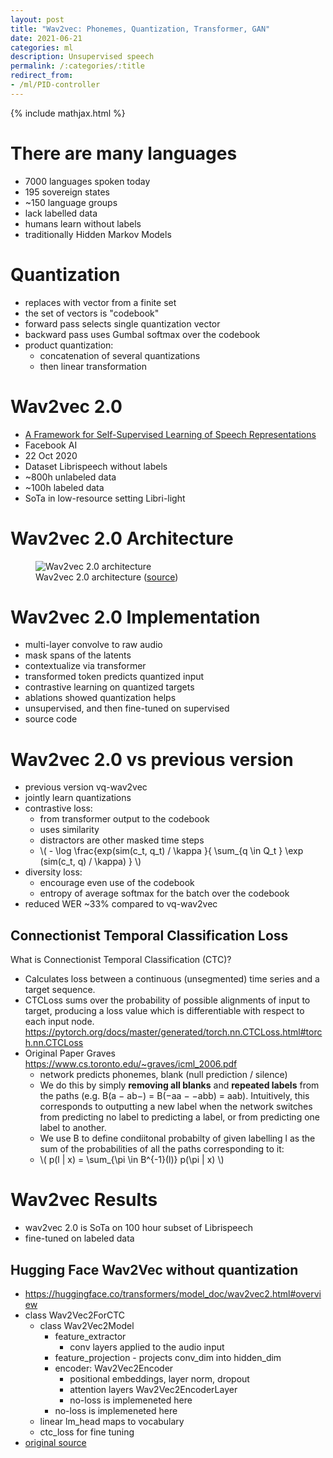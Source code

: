 ```yaml
---
layout: post
title: "Wav2vec: Phonemes, Quantization, Transformer, GAN"
date: 2021-06-21
categories: ml
description: Unsupervised speech
permalink: /:categories/:title
redirect_from:
- /ml/PID-controller
---
```


{% include mathjax.html %}

# There are many languages
- 7000 languages spoken today
- 195 sovereign states
- ~150 language groups
- lack labelled data
- humans learn without labels
- traditionally Hidden Markov Models

# Quantization
- replaces with vector from a finite set
- the set of vectors is "codebook"
- forward pass selects single quantization vector
- backward pass uses Gumbal softmax over the codebook
- product quantization:
	- concatenation of several quantizations
  	- then linear transformation


# Wav2vec 2.0
- [A Framework for Self-Supervised Learning of Speech Representations](https://arxiv.org/pdf/2006.11477.pdf)
- Facebook AI
- 22 Oct 2020
- Dataset Librispeech without labels
- ~800h unlabeled data 
- ~100h labeled data  
- SoTa in low-resource setting Libri-light


# Wav2vec 2.0 Architecture
<figure class="figure">
    <img
        class="figure-img img-fluid rounded lazyload"
        alt="Wav2vec 2.0 architecture"
        data-src="/images/wav2vec-quantization.png"
        style="max-width: 500px">
    <figcaption class="figure-caption">
        Wav2vec 2.0 architecture (<a href="https://arxiv.org/pdf/2006.11477.pdf">source</a>)
    </figcaption>
</figure>

# Wav2vec 2.0 Implementation
- multi-layer convolve to raw audio
- mask spans of the latents
- contextualize via transformer  
- transformed token predicts quantized input
- contrastive learning on quantized targets
- ablations showed quantization helps
- unsupervised, and then fine-tuned on supervised
- source code

# Wav2vec 2.0 vs previous version
- previous version vq-wav2vec
- jointly learn quantizations
- contrastive loss:
  - from transformer output to the codebook
  - uses similarity
  - distractors are other masked time steps
  - \\( - \log \frac{exp(sim(c_t, q_t) / \kappa }{ \sum_{q \in Q_t } \exp (sim(c_t, q) / \kappa) } \\)
- diversity loss:
  - encourage even use of the codebook
  - entropy of average softmax for the batch over the codebook
- reduced WER ~33% compared to vq-wav2vec

## Connectionist Temporal Classification Loss
What is Connectionist Temporal Classification (CTC)?
- Calculates loss between a continuous (unsegmented) time series and a target sequence.
- CTCLoss sums over the probability of possible alignments of input to target, producing a loss value which is differentiable with respect to each input node. https://pytorch.org/docs/master/generated/torch.nn.CTCLoss.html#torch.nn.CTCLoss
- Original Paper Graves https://www.cs.toronto.edu/~graves/icml_2006.pdf
	- network predicts phonemes, blank (null prediction / silence)
	- We do this by simply **removing all blanks** and **repeated labels** from the paths (e.g. B(a − ab−) = B(−aa − −abb) = aab). Intuitively, this corresponds to outputting a new label when the network switches from predicting no label to predicting a label, or from predicting one label to another.
	- We use B to define condiitonal probabilty of given labelling l as the sum of the probabilities of all the paths corresponding to it:
  - \\( p(l  \| x) = \sum_{\pi \in B^{-1}(l)} p(\pi \| x) \\)

# Wav2vec Results
- wav2vec 2.0 is SoTa on 100 hour subset of Librispeech
- fine-tuned on labeled data

	
## Hugging Face Wav2Vec without quantization
- https://huggingface.co/transformers/model_doc/wav2vec2.html#overview
- class Wav2Vec2ForCTC
	- class Wav2Vec2Model
		- feature_extractor
			- conv layers applied to the audio input
		- feature_projection - projects conv_dim into hidden_dim
		- encoder: Wav2Vec2Encoder
			- positional embeddings, layer norm, dropout
			- attention layers Wav2Vec2EncoderLayer
			- no-loss is implemeneted here
		- no-loss is implemeneted here
	- linear lm_head maps  to vocabulary
	- ctc_loss for fine tuning
- [original source](https://github.com/pytorch/fairseq/tree/master/examples/wav2vec)

